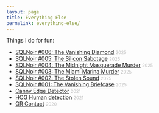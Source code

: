 ```yaml
---
layout: page
title: Everything Else
permalink: everything-else/
---
```


Things I do for fun:

<ul>
    <li><a href="{{ site.url }}/projects/sqlnoir-case-1">SQLNoir #006: The Vanishing Diamond</a> <small style="color: #c0c0c0">2025</small></li>
    <li><a href="{{ site.url }}/projects/sqlnoir-case-1">SQLNoir #005: The Silicon Sabotage</a> <small style="color: #c0c0c0">2025</small></li>
    <li><a href="{{ site.url }}/projects/sqlnoir-case-1">SQLNoir #004: The Midnight Masquerade Murder</a> <small style="color: #c0c0c0">2025</small></li>
    <li><a href="{{ site.url }}/projects/sqlnoir-case-1">SQLNoir #003: The Miami Marina Murder</a> <small style="color: #c0c0c0">2025</small></li>
    <li><a href="{{ site.url }}/projects/sqlnoir-case-1">SQLNoir #002: The Stolen Sound</a> <small style="color: #c0c0c0">2025</small></li>
    <li><a href="{{ site.url }}/projects/sqlnoir-case-1">SQLNoir #001: The Vanishing Briefcase</a> <small style="color: #c0c0c0">2025</small></li>
    <li><a href="{{ site.url }}/projects/canny-edge-detector">Canny Edge Detector</a> <small style="color: #c0c0c0">2021</small></li>
    <li><a href="{{ site.url }}/projects/hog-human-detection">HOG Human detection</a> <small style="color: #c0c0c0">2021</small></li>
    <li><a href="{{ site.url }}/projects/qrcontact">QR Contact</a> <small style="color: #c0c0c0">2020</small></li>
</ul>
